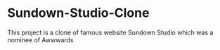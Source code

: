# Sundown-Studio-Clone
This project is a clone of famous website Sundown Studio which was a nominee of Awwwards 
